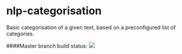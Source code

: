 # nlp-categorisation
Basic categorisation of a given text, based on a preconfigured list of categories.

####Master branch build status:
[![](https://api.travis-ci.org/repositories/TeletronicsDotAe/nlp-categorisation.svg?branch=master)](https://travis-ci.org/TeletronicsDotAe/nlp-categorisation)
